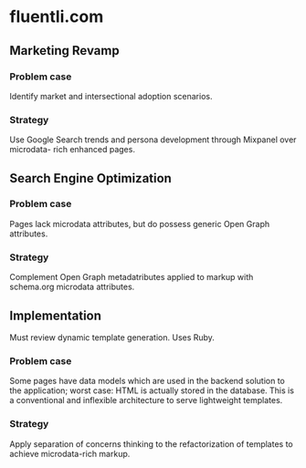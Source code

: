 # fluentli.com

## Marketing Revamp

### Problem case

Identify market and intersectional adoption scenarios.

### Strategy

Use Google Search trends and persona development through Mixpanel over microdata-
rich enhanced pages.

## Search Engine Optimization

### Problem case

Pages lack microdata attributes, but do possess generic Open Graph attributes.

### Strategy

Complement Open Graph metadatributes applied to markup with schema.org 
microdata attributes.

## Implementation

Must review dynamic template generation. Uses Ruby.

### Problem case

Some pages have data models which are used in the backend solution to the 
application; worst case: HTML is actually stored in the database. This is 
a conventional and inflexible architecture to serve lightweight templates.

### Strategy

Apply separation of concerns thinking to the refactorization of templates 
to achieve microdata-rich markup.
